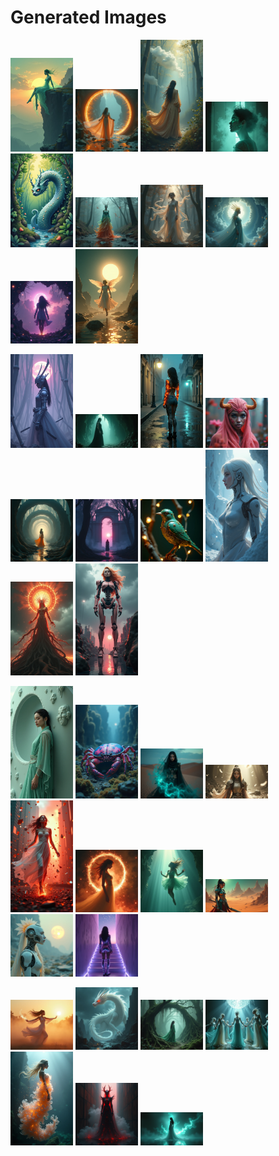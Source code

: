 # Generated Images



<img src="2025_07_12_01.png" width="100"/> <img src="2025_07_12_02.png" width="100"/> <img src="2025_07_12_03.png" width="100"/> <img src="2025_07_12_04.png" width="100"/> <img src="2025_07_12_05.png" width="100"/> <img src="2025_07_12_06.png" width="100"/> <img src="2025_07_12_07.png" width="100"/> <img src="2025_07_12_08.png" width="100"/> <img src="2025_07_12_09.png" width="100"/> <img src="2025_07_12_10.png" width="100"/>

<img src="2025_07_12_11.png" width="100"/> <img src="2025_07_12_12.png" width="100"/> <img src="2025_07_12_13.png" width="100"/> <img src="2025_07_12_14.png" width="100"/> <img src="2025_07_12_15.png" width="100"/> <img src="2025_07_12_16.png" width="100"/> <img src="2025_07_12_17.png" width="100"/> <img src="2025_07_12_18.png" width="100"/> <img src="2025_07_12_19.png" width="100"/> <img src="2025_07_12_20.png" width="100"/>

<img src="2025_07_12_21.png" width="100"/> <img src="2025_07_12_22.png" width="100"/> <img src="2025_07_12_23.png" width="100"/> <img src="2025_07_12_24.png" width="100"/> <img src="2025_07_12_25.png" width="100"/> <img src="2025_07_12_26.png" width="100"/> <img src="2025_07_12_27.png" width="100"/> <img src="2025_07_12_28.png" width="100"/> <img src="2025_07_12_29.png" width="100"/> <img src="2025_07_12_30.png" width="100"/>

<img src="2025_07_12_31.png" width="100"/> <img src="2025_07_12_32.png" width="100"/> <img src="2025_07_12_33.png" width="100"/> <img src="2025_07_12_34.png" width="100"/> <img src="2025_07_12_35.png" width="100"/> <img src="2025_07_12_36.png" width="100"/> <img src="2025_07_12_37.png" width="100"/>